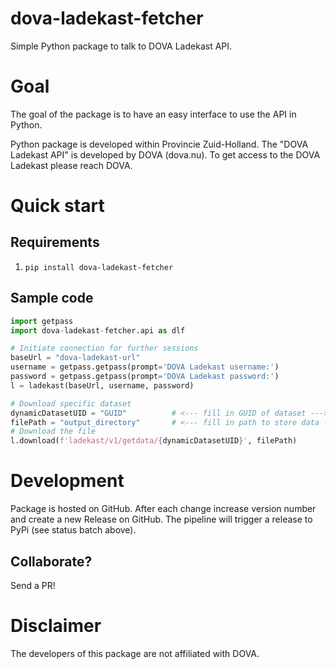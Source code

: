 # dova-ladekast-fetcher
Simple Python package to talk to DOVA Ladekast API.

# Goal
The goal of the package is to have an easy interface to use the API in Python.

Python package is developed within Provincie Zuid-Holland.
The "DOVA Ladekast API" is developed by DOVA (dova.nu).
To get access to the DOVA Ladekast please reach DOVA.


# Quick start
## Requirements
1. `pip install dova-ladekast-fetcher`

##  Sample code
```python
import getpass
import dova-ladekast-fetcher.api as dlf

# Initiate connection for further sessions
baseUrl = "dova-ladekast-url"
username = getpass.getpass(prompt='DOVA Ladekast username:')
password = getpass.getpass(prompt='DOVA Ladekast password:')
l = ladekast(baseUrl, username, password)

# Download specific dataset
dynamicDatasetUID = "GUID"          # <--- fill in GUID of dataset --->
filePath = "output_directory"       # <--- fill in path to store data --->
# Download the file
l.download(f'ladekast/v1/getdata/{dynamicDatasetUID}', filePath)
```

# Development
Package is hosted on GitHub. After each change increase version number and create a new Release on GitHub. The pipeline will trigger a release to PyPi (see status batch above).

## Collaborate?
Send a PR!

# Disclaimer
The developers of this package are not affiliated with DOVA.